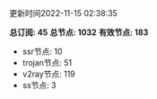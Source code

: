 更新时间2022-11-15 02:38:35

**总订阅: 45**
**总节点: 1032**
**有效节点: 183**
- ssr节点: 10
- trojan节点: 51
- v2ray节点: 119
- ss节点: 3
